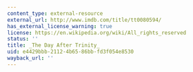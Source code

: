 ```yaml
---
content_type: external-resource
external_url: http://www.imdb.com/title/tt0080594/
has_external_license_warning: true
license: https://en.wikipedia.org/wiki/All_rights_reserved
status: ''
title: _The Day After Trinity_
uid: e4429bbb-2112-4b65-86bb-fd3f054e8530
wayback_url: ''
---
```

